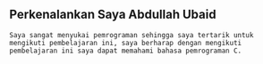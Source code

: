 ## Perkenalankan Saya Abdullah Ubaid

```
Saya sangat menyukai pemrograman sehingga saya tertarik untuk mengikuti pembelajaran ini, saya berharap dengan mengikuti pembelajaran ini saya dapat memahami bahasa pemrograman C.
```
